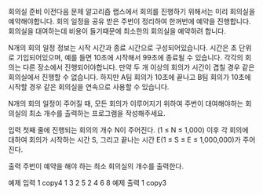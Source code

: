 회의실 준비
이전다음
문제
알고리즘 랩스에서 회의를 진행하기 위해서는 미리 회의실을 예약해야합니다. 회의 일정을 공유 받은 주번이 정리하여 한꺼번에 예약을 진행합니다. 회의실을 대여하는데 비용이 들기때문에 최소한의 회의실을 예약하려 합니다.

N개의 회의 일정 정보는 시작 시간과 종료 시간으로 구성되어있습니다. 시간은 초 단위로 기입되어있으며, 예를 들면 10초에 시작해서 99초에 종료될 수 있습니다. 각각의 회의는 다른 장소에서 진행되어야합니다. 만약 두 개 이상의 회의가 시간이 겹칠 경우 같은 회의실에서 진행할 수 없습니다. 하지만 A팀 회의가 10초에 끝나고 B팀 회의가 10초에 시작할 경우 같은 회의실을 연속으로 사용할 수 있습니다.

N개의 회의 일정이 주어질 때, 모든 회의가 이루어지기 위하여 주번이 대여해야하는 회의실의 최소 개수를 출력하는 프로그램을 작성해주세요.



입력
첫째 줄에 진행되는 회의의 개수 N이 주어진다. (1 ≤ N ≤ 1,000) 이후 각 회의에 대하여 회의가 시작하는 시간 S, 그리고 끝나는 시간 E(1 ≤ S ≤ E ≤ 1,000,000)가 주어진다.

출력
주번이 예약을 해야 하는 최소 회의실의 개수를 출력한다.

예제 입력 1
copy4
1 3
2 5
2 4
6 8
예제 출력 1
copy3